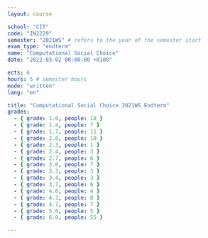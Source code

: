 ```yaml
---
layout: course

school: "CIT"
code: "IN2229"
semester: "2021WS" # refers to the year of the semester start
exam_type: "endterm"
name: "Computational Social Choice"
date: "2022-03-02 00:00:00 +0100"

ects: 6
hours: 5 # semester hours
mode: "written"
lang: "en"

title: "Computational Social Choice 2021WS Endterm"
grades:
  - { grade: 1.0, people: 18 }
  - { grade: 1.4, people: 7 }
  - { grade: 1.7, people: 11 }
  - { grade: 2.0, people: 10 }
  - { grade: 2.3, people: 1 }
  - { grade: 2.4, people: 3 }
  - { grade: 2.7, people: 6 }
  - { grade: 3.0, people: 7 }
  - { grade: 3.3, people: 3 }
  - { grade: 3.4, people: 3 }
  - { grade: 3.7, people: 6 }
  - { grade: 4.0, people: 4 }
  - { grade: 4.3, people: 8 }
  - { grade: 4.7, people: 7 }
  - { grade: 5.0, people: 5 }
  - { grade: 6.0, people: 55 }

---
```



